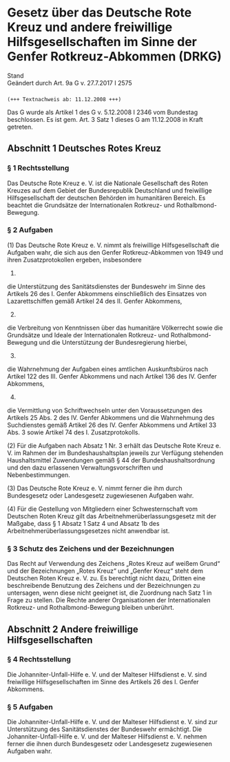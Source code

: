 Gesetz über das Deutsche Rote Kreuz und andere freiwillige Hilfsgesellschaften im Sinne der Genfer Rotkreuz-Abkommen (DRKG)
===========================================================================================================================

Stand  
Geändert durch Art. 9a G v. 27.7.2017 I 2575

### 

```
(+++ Textnachweis ab: 11.12.2008 +++)
```

Das G wurde als Artikel 1 des G v. 5.12.2008 I 2346 vom Bundestag beschlossen. Es ist gem. Art. 3 Satz 1 dieses G am 11.12.2008 in Kraft getreten.

Abschnitt 1 Deutsches Rotes Kreuz
---------------------------------

### 

### § 1 Rechtsstellung

Das Deutsche Rote Kreuz e. V. ist die Nationale Gesellschaft des Roten Kreuzes auf dem Gebiet der Bundesrepublik Deutschland und freiwillige Hilfsgesellschaft der deutschen Behörden im humanitären Bereich. Es beachtet die Grundsätze der Internationalen Rotkreuz- und Rothalbmond-Bewegung.

### § 2 Aufgaben

(1) Das Deutsche Rote Kreuz e. V. nimmt als freiwillige Hilfsgesellschaft die Aufgaben wahr, die sich aus den Genfer Rotkreuz-Abkommen von 1949 und ihren Zusatzprotokollen ergeben, insbesondere

1.  
die Unterstützung des Sanitätsdienstes der Bundeswehr im Sinne des Artikels 26 des I. Genfer Abkommens einschließlich des Einsatzes von Lazarettschiffen gemäß Artikel 24 des II. Genfer Abkommens,

2.  
die Verbreitung von Kenntnissen über das humanitäre Völkerrecht sowie die Grundsätze und Ideale der Internationalen Rotkreuz- und Rothalbmond-Bewegung und die Unterstützung der Bundesregierung hierbei,

3.  
die Wahrnehmung der Aufgaben eines amtlichen Auskunftsbüros nach Artikel 122 des III. Genfer Abkommens und nach Artikel 136 des IV. Genfer Abkommens,

4.  
die Vermittlung von Schriftwechseln unter den Voraussetzungen des Artikels 25 Abs. 2 des IV. Genfer Abkommens und die Wahrnehmung des Suchdienstes gemäß Artikel 26 des IV. Genfer Abkommens und Artikel 33 Abs. 3 sowie Artikel 74 des I. Zusatzprotokolls.

(2) Für die Aufgaben nach Absatz 1 Nr. 3 erhält das Deutsche Rote Kreuz e. V. im Rahmen der im Bundeshaushaltsplan jeweils zur Verfügung stehenden Haushaltsmittel Zuwendungen gemäß § 44 der Bundeshaushaltsordnung und den dazu erlassenen Verwaltungsvorschriften und Nebenbestimmungen.

(3) Das Deutsche Rote Kreuz e. V. nimmt ferner die ihm durch Bundesgesetz oder Landesgesetz zugewiesenen Aufgaben wahr.

(4) Für die Gestellung von Mitgliedern einer Schwesternschaft vom Deutschen Roten Kreuz gilt das Arbeitnehmerüberlassungsgesetz mit der Maßgabe, dass § 1 Absatz 1 Satz 4 und Absatz 1b des Arbeitnehmerüberlassungsgesetzes nicht anwendbar ist.

### § 3 Schutz des Zeichens und der Bezeichnungen

Das Recht auf Verwendung des Zeichens „Rotes Kreuz auf weißem Grund“ und der Bezeichnungen „Rotes Kreuz“ und „Genfer Kreuz“ steht dem Deutschen Roten Kreuz e. V. zu. Es berechtigt nicht dazu, Dritten eine beschreibende Benutzung des Zeichens und der Bezeichnungen zu untersagen, wenn diese nicht geeignet ist, die Zuordnung nach Satz 1 in Frage zu stellen. Die Rechte anderer Organisationen der Internationalen Rotkreuz- und Rothalbmond-Bewegung bleiben unberührt.

Abschnitt 2 Andere freiwillige Hilfsgesellschaften
--------------------------------------------------

### 

### § 4 Rechtsstellung

Die Johanniter-Unfall-Hilfe e. V. und der Malteser Hilfsdienst e. V. sind freiwillige Hilfsgesellschaften im Sinne des Artikels 26 des I. Genfer Abkommens.

### § 5 Aufgaben

Die Johanniter-Unfall-Hilfe e. V. und der Malteser Hilfsdienst e. V. sind zur Unterstützung des Sanitätsdienstes der Bundeswehr ermächtigt. Die Johanniter-Unfall-Hilfe e. V. und der Malteser Hilfsdienst e. V. nehmen ferner die ihnen durch Bundesgesetz oder Landesgesetz zugewiesenen Aufgaben wahr.

